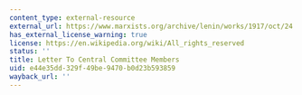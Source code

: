 ```yaml
---
content_type: external-resource
external_url: https://www.marxists.org/archive/lenin/works/1917/oct/24.htm
has_external_license_warning: true
license: https://en.wikipedia.org/wiki/All_rights_reserved
status: ''
title: Letter To Central Committee Members
uid: e44e35dd-329f-49be-9470-b0d23b593859
wayback_url: ''
---
```


